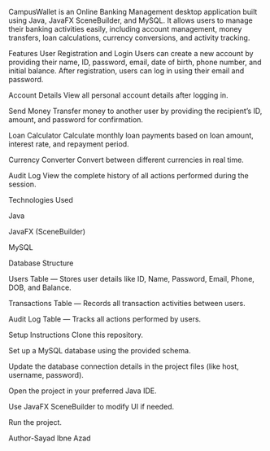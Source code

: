 
CampusWallet is an Online Banking Management desktop application built using Java, JavaFX SceneBuilder, and MySQL.
It allows users to manage their banking activities easily, including account management, money transfers, loan calculations, currency conversions, and activity tracking.

Features
User Registration and Login
Users can create a new account by providing their name, ID, password, email, date of birth, phone number, and initial balance. After registration, users can log in using their email and password.

Account Details
View all personal account details after logging in.

Send Money
Transfer money to another user by providing the recipient’s ID, amount, and password for confirmation.

Loan Calculator
Calculate monthly loan payments based on loan amount, interest rate, and repayment period.

Currency Converter
Convert between different currencies in real time.

Audit Log
View the complete history of all actions performed during the session.

Technologies Used

Java

JavaFX (SceneBuilder)

MySQL

Database Structure

Users Table — Stores user details like ID, Name, Password, Email, Phone, DOB, and Balance.

Transactions Table — Records all transaction activities between users.

Audit Log Table — Tracks all actions performed by users.

Setup Instructions
Clone this repository.

Set up a MySQL database using the provided schema.

Update the database connection details in the project files (like host, username, password).

Open the project in your preferred Java IDE.

Use JavaFX SceneBuilder to modify UI if needed.

Run the project.

Author-Sayad Ibne Azad
